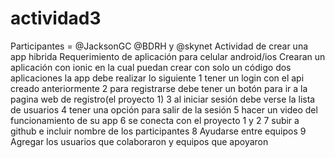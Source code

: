 # actividad3
Participantes = @JacksonGC @BDRH y @skynet
Actividad de crear una app hibrida
 Requerimiento de aplicación para celular android/ios 
Crearan un aplicación con ionic en la cual puedan crear con solo un código dos aplicaciones
la app debe realizar lo siguiente
1 tener un login con el api creado anteriormente
2 para registrarse debe tener un botón para ir a la pagina web de registro(el proyecto 1)
3 al iniciar sesión debe verse la lista de usuarios
4 tener una opción para salir de la sesión
5 hacer un video del funcionamiento de su app
6 se conecta con el proyecto 1 y 2
7 subir a github e incluir nombre de los participantes
8 Ayudarse entre equipos
9 Agregar los usuarios que colaboraron y equipos que apoyaron
